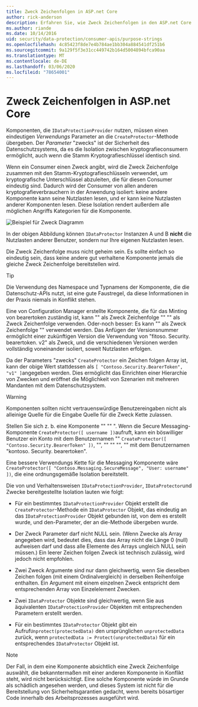 ```yaml
---
title: Zweck Zeichenfolgen in ASP.net Core
author: rick-anderson
description: Erfahren Sie, wie Zweck Zeichenfolgen in den ASP.net Core Datenschutz-APIs verwendet werden.
ms.author: riande
ms.date: 10/14/2016
uid: security/data-protection/consumer-apis/purpose-strings
ms.openlocfilehash: 4c85423f8de7e4b784ae1bb304a884541df251b6
ms.sourcegitcommit: 9a129f5f3e31cc449742b164d5004894bfca90aa
ms.translationtype: MT
ms.contentlocale: de-DE
ms.lasthandoff: 03/06/2020
ms.locfileid: "78654001"
---
```

# <a name="purpose-strings-in-aspnet-core"></a>Zweck Zeichenfolgen in ASP.net Core

<a name="data-protection-consumer-apis-purposes"></a>

Komponenten, die `IDataProtectionProvider` nutzen, müssen einen eindeutigen *Verwendungs* Parameter an die `CreateProtector`-Methode übergeben. Der *Parameter* "zwecks" ist der Sicherheit des Datenschutzsystems, da es die Isolation zwischen kryptografieconsumern ermöglicht, auch wenn die Stamm Kryptografieschlüssel identisch sind.

Wenn ein Consumer einen Zweck angibt, wird die Zweck Zeichenfolge zusammen mit den Stamm-Kryptografieschlüsseln verwendet, um kryptografische Unterschlüssel abzuleiten, die für diesen Consumer eindeutig sind. Dadurch wird der Consumer von allen anderen kryptografieverbrauchern in der Anwendung isoliert: keine andere Komponente kann seine Nutzlasten lesen, und er kann keine Nutzlasten anderer Komponenten lesen. Diese Isolation rendert außerdem alle möglichen Angriffs Kategorien für die Komponente.

![Beispiel für Zweck Diagramm](purpose-strings/_static/purposes.png)

In der obigen Abbildung können `IDataProtector` Instanzen A und B **nicht** die Nutzlasten anderer Benutzer, sondern nur Ihre eigenen Nutzlasten lesen.

Die Zweck Zeichenfolge muss nicht geheim sein. Es sollte einfach so eindeutig sein, dass keine andere gut verhaltene Komponente jemals die gleiche Zweck Zeichenfolge bereitstellen wird.

>[!TIP]
> Die Verwendung des Namespace und Typnamens der Komponente, die die Datenschutz-APIs nutzt, ist eine gute Faustregel, da diese Informationen in der Praxis niemals in Konflikt stehen.
>
>Eine von Configuration Manager erstellte Komponente, die für das Minting von bearertoken zuständig ist, kann "" als Zweck Zeichenfolge "" "" als Zweck Zeichenfolge verwenden. Oder-noch besser: Es kann "" als Zweck Zeichenfolge "" verwendet werden. Das Anfügen der Versionsnummer ermöglicht einer zukünftigen Version die Verwendung von "fitoso. Security. bearertoken. v2" als Zweck, und die verschiedenen Versionen werden vollständig voneinander isoliert, soweit Nutzlasten erfolgen.

Da der Parameters "zwecks" `CreateProtector` ein Zeichen folgen Array ist, kann der obige Wert stattdessen als `[ "Contoso.Security.BearerToken", "v1" ]`angegeben werden. Dies ermöglicht das Einrichten einer Hierarchie von Zwecken und eröffnet die Möglichkeit von Szenarien mit mehreren Mandanten mit dem Datenschutzsystem.

<a name="data-protection-contoso-purpose"></a>

>[!WARNING]
> Komponenten sollten nicht vertrauenswürdige Benutzereingaben nicht als alleinige Quelle für die Eingabe Quelle für die Zweck Kette zulassen.
>
>Stellen Sie sich z. b. eine Komponente "" "" ". Wenn die Secure Messaging-Komponente `CreateProtector([ username ])`aufruft, kann ein böswilliger Benutzer ein Konto mit dem Benutzernamen "" `CreateProtector([ "Contoso.Security.BearerToken" ])`, "", "" "" "", "" mit dem Benutzernamen "kontoso. Security. bearertoken".
>
>Eine bessere Verwendungs Kette für die Messaging Komponente wäre `CreateProtector([ "Contoso.Messaging.SecureMessage", "User: username" ])`, die eine ordnungsgemäße Isolation bereitstellt.

Die von und Verhaltensweisen `IDataProtectionProvider`, `IDataProtector`und Zwecke bereitgestellte Isolation lauten wie folgt:

* Für ein bestimmtes `IDataProtectionProvider` Objekt erstellt die `CreateProtector`-Methode ein `IDataProtector` Objekt, das eindeutig an das `IDataProtectionProvider` Objekt gebunden ist, von dem es erstellt wurde, und den-Parameter, der an die-Methode übergeben wurde.

* Der Zweck Parameter darf nicht NULL sein. (Wenn Zwecke als Array angegeben wird, bedeutet dies, dass das Array nicht die Länge 0 (null) aufweisen darf und dass alle Elemente des Arrays ungleich NULL sein müssen.) Ein leerer Zeichen folgen Zweck ist technisch zulässig, wird jedoch nicht empfohlen.

* Zwei Zweck Argumente sind nur dann gleichwertig, wenn Sie dieselben Zeichen folgen (mit einem Ordinalvergleich) in derselben Reihenfolge enthalten. Ein Argument mit einem einzelnen Zweck entspricht dem entsprechenden Array von Einzelelement Zwecken.

* Zwei `IDataProtector` Objekte sind gleichwertig, wenn Sie aus äquivalenten `IDataProtectionProvider` Objekten mit entsprechenden Parametern erstellt werden.

* Für ein bestimmtes `IDataProtector` Objekt gibt ein Aufruf`Unprotect(protectedData)` den ursprünglichen `unprotectedData` zurück, wenn `protectedData := Protect(unprotectedData)` für ein entsprechendes `IDataProtector` Objekt ist.

> [!NOTE]
> Der Fall, in dem eine Komponente absichtlich eine Zweck Zeichenfolge auswählt, die bekanntermaßen mit einer anderen Komponente in Konflikt steht, wird nicht berücksichtigt. Eine solche Komponente würde im Grunde als schädlich angesehen werden, und dieses System ist nicht für die Bereitstellung von Sicherheitsgarantien gedacht, wenn bereits bösartiger Code innerhalb des Arbeitsprozesses ausgeführt wird.
